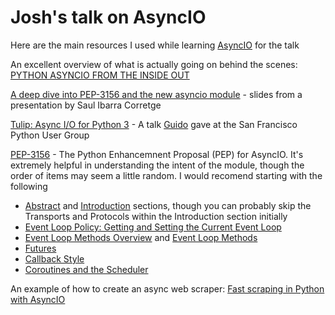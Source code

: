 Josh's talk on AsyncIO
======================

Here are the main resources I used while learning [AsyncIO](https://docs.python.org/3/library/asyncio.html) for the talk

An excellent overview of what is actually going on behind the scenes:
[PYTHON ASYNCIO FROM THE INSIDE OUT](https://www.buzzcapture.com/en/2014/05/python-asyncio-inside/)

[A deep dive into PEP-3156 and the new asyncio module](http://www.slideshare.net/saghul/asyncio) - slides from a presentation by Saul Ibarra Corretge

[Tulip: Async I/O for Python 3](https://www.youtube.com/watch?v=1coLC-MUCJc) - A talk [Guido](https://www.python.org/~guido/) gave at the San Francisco Python User Group

[PEP-3156](http://legacy.python.org/dev/peps/pep-3156/) - The Python Enhancemnent Proposal (PEP) for AsyncIO. It's extremely helpful in understanding the intent of the module, though the order of items may seem a little random. I would recomend starting with the following
* [Abstract](http://legacy.python.org/dev/peps/pep-3156/#abstract) and [Introduction](http://legacy.python.org/dev/peps/pep-3156/#introduction) sections, though you can probably skip the Transports and Protocols within the Introduction section initially
* [Event Loop Policy: Getting and Setting the Current Event Loop](http://legacy.python.org/dev/peps/pep-3156/#event-loop-policy-getting-and-setting-the-current-event-loop)
* [Event Loop Methods Overview](http://legacy.python.org/dev/peps/pep-3156/#event-loop-methods-overview) and [Event Loop Methods](http://legacy.python.org/dev/peps/pep-3156/#event-loop-methods)
* [Futures](http://legacy.python.org/dev/peps/pep-3156/#futures)
* [Callback Style](http://legacy.python.org/dev/peps/pep-3156/#callback-style)
* [Coroutines and the Scheduler](http://legacy.python.org/dev/peps/pep-3156/#coroutines-and-the-scheduler)

An example of how to create an async web scraper: [Fast scraping in Python with AsyncIO](http://compiletoi.net/fast-scraping-in-python-with-asyncio.html)
